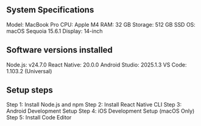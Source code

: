 System Specifications
-----------------------------------
Model:           MacBook Pro
CPU:             Apple M4
RAM:             32 GB
Storage:         512 GB SSD
OS:              macOS Sequoia 15.6.1
Display:         14-inch

Software versions installed
-----------------------------------
Node.js: v24.7.0
React Native: 20.0.0
Android Studio: 2025.1.3
VS Code: 1.103.2 (Universal)

Setup steps
-----------------------------------
Step 1: Install Node.js and npm
Step 2: Install React Native CLI
Step 3: Android Development Setup
Step 4: iOS Development Setup (macOS Only)
Step 5: Install Code Editor